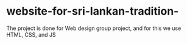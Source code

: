 # website-for-sri-lankan-tradition-
The project is done for Web design group project, and for this we use HTML, CSS, and JS
